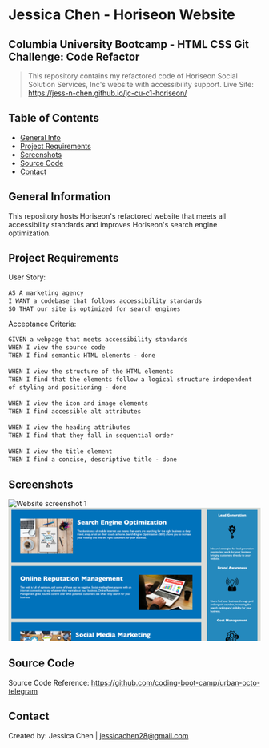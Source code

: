 # Jessica Chen - Horiseon Website

## Columbia University Bootcamp - HTML CSS Git Challenge: Code Refactor

> This repository contains my refactored code of Horiseon Social Solution Services, Inc's website with accessibility support.
> Live Site: https://jess-n-chen.github.io/jc-cu-c1-horiseon/

## Table of Contents

- [General Info](#general-information)
- [Project Requirements](#project-requirements)
- [Screenshots](#screenshots)
- [Source Code](#source-code)
- [Contact](#contact)

## General Information

This repository hosts Horiseon's refactored website that meets all accessibility standards and improves Horiseon's search engine optimization.

## Project Requirements

User Story:

```
AS A marketing agency
I WANT a codebase that follows accessibility standards
SO THAT our site is optimized for search engines
```

Acceptance Criteria:

```
GIVEN a webpage that meets accessibility standards
WHEN I view the source code
THEN I find semantic HTML elements - done

WHEN I view the structure of the HTML elements
THEN I find that the elements follow a logical structure independent of styling and positioning - done

WHEN I view the icon and image elements
THEN I find accessible alt attributes

WHEN I view the heading attributes
THEN I find that they fall in sequential order

WHEN I view the title element
THEN I find a concise, descriptive title - done
```

## Screenshots

![Website screenshot 1](./assets/images/Horiseon-Homepage-1.png)
![Website screenshot 2](./assets/images/Horiseon-Homepage-2.png)

## Source Code

Source Code Reference: https://github.com/coding-boot-camp/urban-octo-telegram

## Contact

Created by: Jessica Chen | jessicachen28@gmail.com
